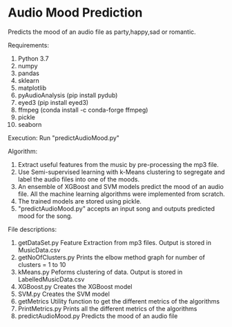 # Audio Mood Prediction
Predicts the mood of an audio file as party,happy,sad or romantic.

Requirements:
1.  Python 3.7
2.  numpy
3.  pandas
4.  sklearn
5.  matplotlib
6.  pyAudioAnalysis (pip install pydub)
7.  eyed3 (pip install eyed3)
8.  ffmpeg (conda install -c conda-forge ffmpeg)
9.  pickle
10.  seaborn

Execution:
Run "predictAudioMood.py"

Algorithm:
1.	Extract useful features from the music by pre-processing the mp3 file.
2.	Use Semi-supervised learning with k-Means clustering to segregate and label the audio files into one of the moods. 
3.  An ensemble of XGBoost and SVM models predict the mood of an audio file. All the machine learning algorithms were implemented from scratch.
4.  The trained models are stored using pickle.
5.	"predictAudioMood.py" accepts an input song and outputs predicted mood for the song.

File descriptions:
1.  getDataSet.py Feature Extraction from mp3 files. Output is stored in MusicData.csv
2.  getNoOfClusters.py Prints the elbow method graph for number of clusters = 1 to 10
3.  kMeans.py Peforms clustering of data. Output is stored in LabelledMusicData.csv
4.  XGBoost.py Creates the XGBoost model
5.  SVM.py Creates the SVM model
6.  getMetrics Utility function to get the different metrics of the algorithms
7.  PrintMetrics.py Prints all the different metrics of the algorithms
8.  predictAudioMood.py Predicts the mood of an audio file
